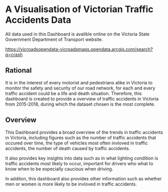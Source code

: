 # A Visualisation of Victorian Traffic Accidents Data

All data used in this Dashboard is avalible online on the Victoria State Government Department of Transport website.

https://vicroadsopendata-vicroadsmaps.opendata.arcgis.com/search?q=crash

## Rational

It is in the interest of every motorist and pedestrians alike in Victoria to monitor the safety and security of 
our road network, for each and every traffic accident could be a life and death situation. Therefore, this 
dashboard is created to provide a overview of traffic accidents in Victoria from 2015-2018, during which the 
dataset chosen is the most complete.

## Overview

This Dashboard provides a broad overview of the trends in traffic accidents in Victoria, including figures such
as the number of traffic accidents that occured over time, the type of vehicles most often invloved in traffic
accidents, the number of death caused by traffic accidents. 

It also provides key insights into data such as in what lighting condition is traffic accidents most likely to occur, important for drivers who what to know when to be especially caucious when driving. 

In additon, this dashboard also provides other information such as whether men or women is more likely to be 
invloved in traffic accidents.
